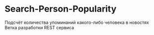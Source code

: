 # Search-Person-Popularity
Подсчёт количества упоминаний какого-либо человека в новостях
<br>Ветка разработки REST сервиса

